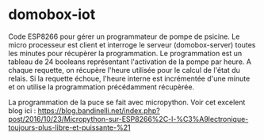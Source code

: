 # domobox-iot
Code ESP8266 pour gérer un programmateur de pompe de psicine.
Le micro processeur est client et interroge le serveur (domobox-server) toutes les minutes pour récupèrer la programmation.
Le programmation est un tableau de 24 booleans représentant l'activation de la pompe par heure.
A chaque requette, on récupère l'heure utilisée pour le calcul de l'état du relais.
Si la requette échoue, l'heure interne est incrémentée d'une minute et on utilise la programmation précédamment récupèrée.

La programmation de la puce se fait avec micropython.
Voir cet excelent blog ici : https://blog.bandinelli.net/index.php?post/2016/10/23/Micropython-sur-ESP8266%2C-l-%C3%A9lectronique-toujours-plus-libre-et-puissante-%21
